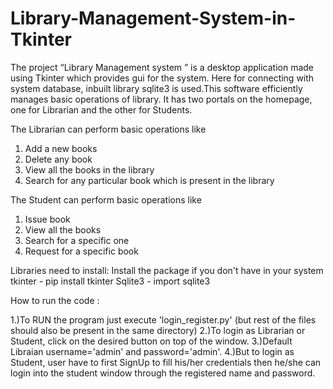 # Library-Management-System-in-Tkinter
The project “Library Management system ” is a desktop application made using Tkinter which provides gui for the system. Here for connecting with system  database, inbuilt library sqlite3 is used.This software efficiently manages basic operations of  library. It has two portals on the homepage, one for Librarian and the other for Students. 


The Librarian can perform basic operations like
1. Add a new books
2. Delete any book
3. View all the books in the library
4. Search for any particular book  which is present in the library


The Student can perform basic operations like  
1. Issue book 
2. View all the books
3. Search for a specific one
4. Request for a specific book 


Libraries need to install:
Install the  package if you don't have in your system
   tkinter - pip install tkinter
   Sqlite3 - import sqlite3
   
   
How to run the code :

1.)To RUN the program just execute 'login_register.py' (but rest of the files should also be present in the same directory)
2.)To login as Librarian or Student, click on the desired button on top of the window.
3.)Default Libraian username='admin' and password='admin'.
4.)But to login as Student, user have to first SignUp to fill his/her credentials then he/she can login into the student window through the registered name and password.
